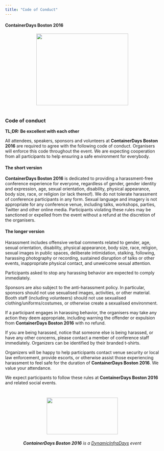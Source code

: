 ```yaml
---
title: "Code of Conduct"
---
```


<style>
#footer {
   display: none;
   }
</style>

#### ContainerDays Boston 2016

<img src="http://dynamicinfradays.org/events/2016-boston/img/2016-boston-logo.png" height="234" width="300" style="margin: 10px auto 40px auto; display: block;">

### Code of conduct

**TL;DR: Be excellent with each other**

All attendees, speakers, sponsors and volunteers at **ContainerDays Boston 2016** are required to agree with the following code of conduct. Organisers will enforce this code throughout the event. We are expecting cooperation from all participants to help ensuring a safe environment for everybody.

#### The short version

**ContainerDays Boston 2016** is dedicated to providing a harassment-free conference experience for everyone, regardless of gender, gender identity and expression, age, sexual orientation, disability, physical appearance, body size, race, or religion (or lack thereof). We do not tolerate harassment of conference participants in any form. Sexual language and imagery is not appropriate for any conference venue, including talks, workshops, parties, Twitter and other online media. Participants violating these rules may be sanctioned or expelled from the event without a refund at the discretion of the organisers.

#### The longer version

Harassment includes offensive verbal comments related to gender, age, sexual orientation, disability, physical appearance, body size, race, religion, sexual images in public spaces, deliberate intimidation, stalking, following, harassing photography or recording, sustained disruption of talks or other events, inappropriate physical contact, and unwelcome sexual attention.

Participants asked to stop any harassing behavior are expected to comply immediately.

Sponsors are also subject to the anti-harassment policy. In particular, sponsors should not use sexualised images, activities, or other material. Booth staff (including volunteers) should not use sexualised clothing/uniforms/costumes, or otherwise create a sexualised environment.

If a participant engages in harassing behavior, the organisers may take any action they deem appropriate, including warning the offender or expulsion from **ContainerDays Boston 2016** with no refund.

If you are being harassed, notice that someone else is being harassed, or have any other concerns, please contact a member of conference staff immediately. Organizers can be identified by their branded t-shirts.

Organizers will be happy to help participants contact venue security or local law enforcement, provide escorts, or otherwise assist those experiencing harassment to feel safe for the duration of **ContainerDays Boston 2016**. We value your attendance.

We expect participants to follow these rules at **ContainerDays Boston 2016** and related social events.

<img src="http://dynamicinfradays.org/img/logo.png" height="120" width="232" style="margin: 40px auto 20px auto; display: block;">

<div style="text-align: center; display: block;"><em><strong>ContainerDays Boston 2016</strong> is a <a href="http://dynamicinfradays.org">DynamicInfraDays</a> event</em></div>
